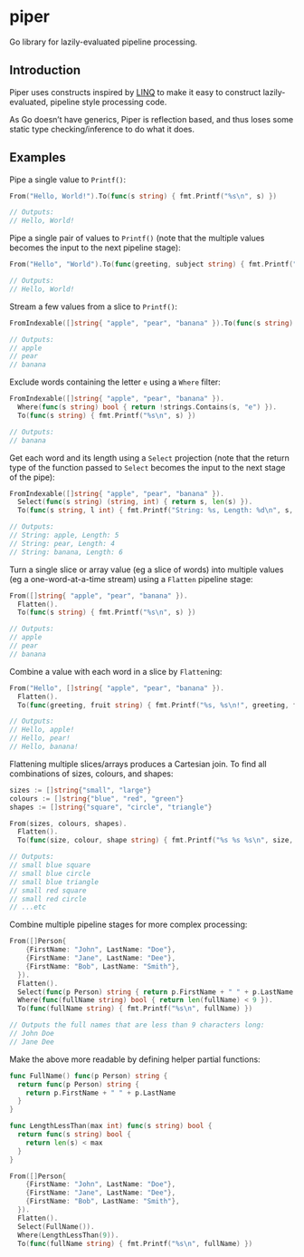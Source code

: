 # piper
Go library for lazily-evaluated pipeline processing.

## Introduction

Piper uses constructs inspired by [LINQ](https://en.wikipedia.org/wiki/Language_Integrated_Query) to make it easy to construct lazily-evaluated, pipeline style processing code.

As Go doesn’t have generics, Piper is reflection based, and thus loses some static type checking/inference to do what it does.


## Examples

Pipe a single value to `Printf()`:

```go
From("Hello, World!").To(func(s string) { fmt.Printf("%s\n", s) })

// Outputs:
// Hello, World!
```

Pipe a single pair of values to `Printf()` (note that the multiple values becomes the input to the next pipeline stage):

```go
From("Hello", "World").To(func(greeting, subject string) { fmt.Printf("%s, %s!\n", greeting, subject) })

// Outputs:
// Hello, World!
```

Stream a few values from a slice to `Printf()`:

```go
FromIndexable([]string{ "apple", "pear", "banana" }).To(func(s string) { fmt.Printf("%s\n", s) })

// Outputs:
// apple
// pear
// banana
```

Exclude words containing the letter `e` using a `Where` filter:

```go
FromIndexable([]string{ "apple", "pear", "banana" }).
  Where(func(s string) bool { return !strings.Contains(s, "e") }).
  To(func(s string) { fmt.Printf("%s\n", s) })

// Outputs:
// banana
```

Get each word and its length using a `Select` projection (note that the return type of the function passed to `Select` becomes the input to the next stage of the pipe):

```go
FromIndexable([]string{ "apple", "pear", "banana" }).
  Select(func(s string) (string, int) { return s, len(s) }).
  To(func(s string, l int) { fmt.Printf("String: %s, Length: %d\n", s, l) })

// Outputs:
// String: apple, Length: 5
// String: pear, Length: 4
// String: banana, Length: 6
```

Turn a single slice or array value (eg a slice of words) into multiple values (eg a one-word-at-a-time stream) using a `Flatten` pipeline stage:

```go
From([]string{ "apple", "pear", "banana" }).
  Flatten().
  To(func(s string) { fmt.Printf("%s\n", s) })

// Outputs:
// apple
// pear
// banana
```

Combine a value with each word in a slice by `Flatten`ing:

```go
From("Hello", []string{ "apple", "pear", "banana" }).
  Flatten().
  To(func(greeting, fruit string) { fmt.Printf("%s, %s\n!", greeting, fruit) })

// Outputs:
// Hello, apple!
// Hello, pear!
// Hello, banana!
```

Flattening multiple slices/arrays produces a Cartesian join. To find all combinations of sizes, colours, and shapes:

```go
sizes := []string{"small", "large"}
colours := []string{"blue", "red", "green"}
shapes := []string{"square", "circle", "triangle"}

From(sizes, colours, shapes).
  Flatten().
  To(func(size, colour, shape string) { fmt.Printf("%s %s %s\n", size, color, shape) })

// Outputs:
// small blue square
// small blue circle
// small blue triangle
// small red square
// small red circle
// ...etc
```

Combine multiple pipeline stages for more complex processing:

```go
From([]Person{
    {FirstName: "John", LastName: "Doe"},
    {FirstName: "Jane", LastName: "Dee"},
    {FirstName: "Bob", LastName: "Smith"},
  }).
  Flatten().
  Select(func(p Person) string { return p.FirstName + " " + p.LastName }).
  Where(func(fullName string) bool { return len(fullName) < 9 }).
  To(func(fullName string) { fmt.Printf("%s\n", fullName) })

// Outputs the full names that are less than 9 characters long:
// John Doe
// Jane Dee
```

Make the above more readable by defining helper partial functions:

```go
func FullName() func(p Person) string {
  return func(p Person) string {
    return p.FirstName + " " + p.LastName
  }
}

func LengthLessThan(max int) func(s string) bool {
  return func(s string) bool {
    return len(s) < max
  }
}

From([]Person{
    {FirstName: "John", LastName: "Doe"},
    {FirstName: "Jane", LastName: "Dee"},
    {FirstName: "Bob", LastName: "Smith"},
  }).
  Flatten().
  Select(FullName()).
  Where(LengthLessThan(9)).
  To(func(fullName string) { fmt.Printf("%s\n", fullName) })
```
